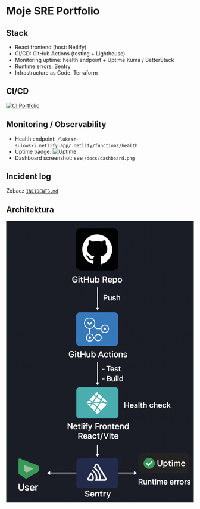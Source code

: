 # Moje SRE Portfolio

## Stack
- React frontend (host: Netlify)
- CI/CD: GitHub Actions (testing + Lighthouse)
- Monitoring uptime: health endpoint + Uptime Kuma / BetterStack
- Runtime errors: Sentry
- Infrastructure as Code: Terraform

## CI/CD
[![CI Portfolio](https://github.com/LukeySU/portfolio/actions/workflows/ci.yml/badge.svg)](https://github.com/LukeySU/portfolio/actions/workflows/ci.yml)

## Monitoring / Observability
- Health endpoint: `/lukasz-sulowski.netlify.app/.netlify/functions/health`
- Uptime badge: ![Uptime](https://link-do-badge)  
- Dashboard screenshot: see `/docs/dashboard.png`

## Incident log
Zobacz [`INCIDENTS.md`](./INCIDENTS.md)

## Architektura
![Architektura](./docs/architecture.png)
